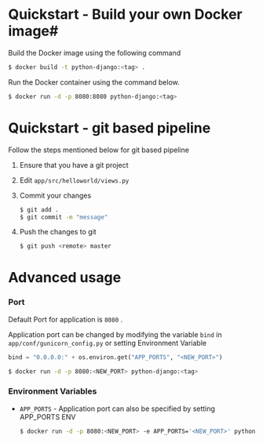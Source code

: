 # Quickstart - Build your own Docker image#

Build the Docker image using the following command

```bash
$ docker build -t python-django:<tag> .
```

Run the Docker container using the command below.

```bash
$ docker run -d -p 8080:8080 python-django:<tag>
```

# Quickstart - git based pipeline

Follow the steps mentioned below for git based pipeline

1. Ensure that you have a git project
2. Edit `app/src/helloworld/views.py`
3. Commit your changes

    ```bash
    $ git add .
    $ git commit -m "message"
    ```

4. Push the changes to git

    ```bash
    $ git push <remote> master
    ```

# Advanced usage

### **Port**

Default Port for application is `8080` .

Application port can be changed by modifying the variable `bind` in  `app/conf/gunicorn_config.py` or setting Environment Variable

```python
bind = "0.0.0.0:" + os.environ.get("APP_PORTS", "<NEW_PORT>")
```

```bash
$ docker run -d -p 8080:<NEW_PORT> python-django:<tag>
```

### **Environment Variables**

* `APP_PORTS` - Application port can also be specified by setting APP_PORTS ENV

  ```bash
  $ docker run -d -p 8080:<NEW_PORT> -e APP_PORTS='<NEW_PORT>' python-django:<tag>
  ```
